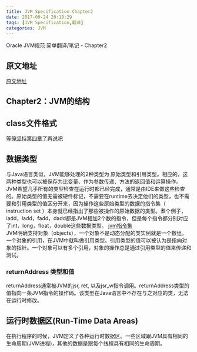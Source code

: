 ```yaml
---
title: JVM Specification Chapter2    
date: 2017-09-24 20:18:29  
tags: [JVM Specification,翻译]  
categories: JVM
---
```

Oracle JVM规范 简单翻译/笔记 - Chapter2
<!-- more -->
## 原文地址
[原文地址](https://docs.oracle.com/javase/specs/jvms/se8/html/jvms-2.html)  
## Chapter2：JVM的结构
## class文件格式
[等俺坚持第四章了再说吧](www.null.com)
## 数据类型 
与Java语言类似，JVM能够处理的2种类型为 原始类型和引用类型。相应的，这两种类型也可以被保存为比变量、作为参数传递、方法的返回值和运算操作。
JVM希望几乎所有的类型检查在运行时都已经完成，通常是由IDE来做这些检查的。原始类型的值无需被硬件标记，不需要在runtime去决定他们的类型，也不需要和引用类型的值区分开来，因为操作这些原始类型的数据的指令集（ instruction set ）本身就已经指出了那些被操作的原始数据的类型。煮个例子，iadd，ladd，fadd，dadd都是JVM相加2个数的指令，但是每个指令都分别对应了int，long，float，double这些数据类型。
[jvm指令集](https://docs.oracle.com/javase/specs/jvms/se8/html/jvms-2.html#jvms-2.11.1)  
JVM明确支持对象（objects），一个对象不是动态分配的类实例就是一个数组。一个对象的引用，在JVM中就叫做引用类型。引用类型的值可以被认为是指向对象的指针。一个对象可以有多个引用，对象的操作总是通过引用类型的值来传递和测试。  
### returnAddress 类型和值
returnAddress通常被JVM的jsr, ret, 以及jsr_w指令调用。returnAddress类型的值指向一条JVM指令的操作码。该类型在Java语言中不存在与之对应的类，无法在运行时修改。
## 运行时数据区(Run-Time Data Areas)
在执行程序的时候，JVM定义了各种运行时数据区。一些区域跟JVM具有相同的生命周期(JVM进程)，其他的数据是跟每个线程具有相同的生命周期。

